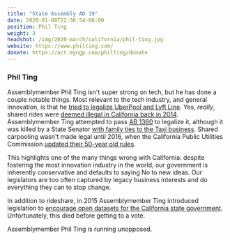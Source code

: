 ```yaml
---
title: "State Assembly AD 19"
date: 2020-01-08T22:36:54-08:00
position: Phil Ting
weight: 3
headshot: /img/2020-march/california/phil-ting.jpg
website: https://www.philting.com/
donate: https://act.myngp.com/philting/donate
---
```


### Phil Ting

Assemblymember Phil Ting isn't super strong on tech, but he has done a couple
notable things. Most relevant to the tech industry, and general innovation, is
that he [tried to legalize UberPool and Lyft Line](http://leginfo.legislature.ca.gov/faces/billNavClient.xhtml?bill_id=201520160AB1360&search_keywords=).
Yes, _really_, shared rides were [deemed illegal in California back in 2014](https://www.cnet.com/news/california-deems-all-ride-share-carpooling-services-illegal/).
Assemblymember Ting attempted to pass [AB 1360](https://www.latimes.com/business/technology/la-fi-tn-tnc-carpooling-20150420-story.html)
to legalize it, although it was killed by a State Senator
[with family ties to the Taxi business](https://www.latimes.com/politics/la-pol-sac-ben-hueso-taxi-industry-uber-lyft-20160311-story.html).
Shared carpooling wasn't made legal until 2016, when the California Public
Utilities Commission [updated their 50-year old rules](https://fortune.com/2016/04/21/california-uber-lyft-carpool/).

This highlights one of the many things wrong with California: despite fostering
the most innovation industry in the world, our government is inherently
conservative and defaults to saying No to new ideas. Our legislators are too
often captured by legacy business interests and do everything they can to stop
change.

In addition to rideshare, in 2015 Assemblymember Ting introduced legislation to
[encourage open datasets for the California state government](http://leginfo.legislature.ca.gov/faces/billNavClient.xhtml?bill_id=201520160AB1215&search_keywords=).
Unfortunately, this died before getting to a vote.

Assemblymember Phil Ting is running unopposed.
